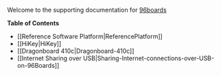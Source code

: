 Welcome to the supporting documentation for [96boards](https://www.96boards.org/)

**Table of Contents**

- [[Reference Software Platform|ReferencePlatform]]
- [[HiKey|HiKey]]
- [[Dragonboard 410c|Dragonboard-410c]]
- [[Internet Sharing over USB|Sharing-Internet-connections-over-USB-on-96Boards]]

